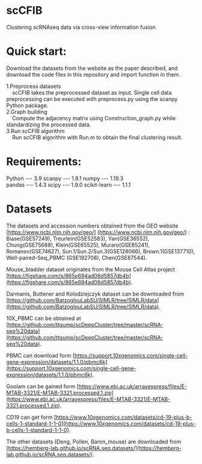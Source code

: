 # scCFIB
Clustering scRNAseq data via cross-view information fusion

# Quick start:
Download the datasets from the website as the paper described, and download the
code files in  this repository and import function in them. <br>

1.Preprocess datasets <br>
&nbsp;&nbsp;&nbsp;&nbsp;scCFIB takes the preprocessed dataset as input. Single cell data preprocessing can be executed with preprocess.py using the scanpy Python package. <br>
2.Graph building <br>
&nbsp;&nbsp;&nbsp;&nbsp;Compute the adjacency matrix using Construction_graph.py  while standardizing the processed data. <br>
3.Run scCFIB algorithm <br>
&nbsp;&nbsp;&nbsp;&nbsp;Run scCFIB algorithm with Run.m to obtain the final clustering result. <br>
# Requirements:
Python --- 3.9  scanpy --- 1.9.1  numpy --- 1.19.3 <br>
pandas --- 1.4.3  scipy --- 1.9.0  scikit-learn --- 1.1.1

# Datasets
The datasets and accession numbers obtained from the GEO website [https://www.ncbi.nlm.nih.gov/geo/] (https://www.ncbi.nlm.nih.gov/geo/) : Biase(GSE57249), Treurlein(GSE52583), 
 Yan(GSE36552), Chung(GSE75688), Klein(GSE65525), Muraro(GSE85241), Romanov(GSE74627), Sun.1/Sun.2/Sun.3(GSE128066), Brown.1(GSE137710), Well-paired-Seq_PBMC (GSE192708), Chen(GSE87544). <br>

Mouse_bladder dataset originates from the Mouse Cell Atlas project [https://figshare.com/s/865e694ad06d5857db4b](https://figshare.com/s/865e694ad06d5857db4b). <br>

Darmanis, Buttener and Kolodziejczyk dataset can be downloaded from [https://github.com/BatzoglouLabSU/SIMLR/tree/SIMLR/data](https://github.com/BatzoglouLabSU/SIMLR/tree/SIMLR/data). <br>

10X_PBMC can be obtained at [https://github.com/ttgump/scDeepCluster/tree/master/scRNA-seq%20data](https://github.com/ttgump/scDeepCluster/tree/master/scRNA-seq%20data). <br>

PBMC can download form [https://support.10xgenomics.com/single-cell-gene-expression/datasets/1.1.0/pbmc6k](https://support.10xgenomics.com/single-cell-gene-expression/datasets/1.1.0/pbmc6k). <br>

Goolam can be gained form [https://www.ebi.ac.uk/arrayexpress/files/E-MTAB-3321/E-MTAB-3321.processed.1.zip](https://www.ebi.ac.uk/arrayexpress/files/E-MTAB-3321/E-MTAB-3321.processed.1.zip). <br>

CD19 can get form [https://www.10xgenomics.com/datasets/cd-19-plus-b-cells-1-standard-1-1-0](https://www.10xgenomics.com/datasets/cd-19-plus-b-cells-1-standard-1-1-0). <br>

The other datasets (Deng, Pollen, Baron_mouse) are downloaded from [https://hemberg-lab.github.io/scRNA.seq.datasets/](https://hemberg-lab.github.io/scRNA.seq.datasets/). <br>


